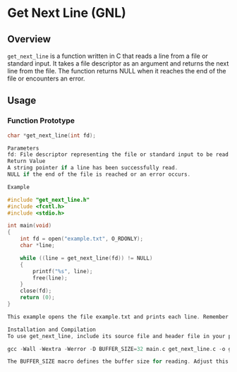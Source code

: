 # Get Next Line (GNL)

## Overview
`get_next_line` is a function written in C that reads a line from a file or standard input. It takes a file descriptor as an argument and returns the next line from the file. The function returns NULL when it reaches the end of the file or encounters an error.

## Usage

### Function Prototype
```c
char *get_next_line(int fd);

Parameters
fd: File descriptor representing the file or standard input to be read.
Return Value
A string pointer if a line has been successfully read.
NULL if the end of the file is reached or an error occurs.

Example

#include "get_next_line.h"
#include <fcntl.h>
#include <stdio.h>

int main(void)
{
    int fd = open("example.txt", O_RDONLY);
    char *line;

    while ((line = get_next_line(fd)) != NULL)
    {
        printf("%s", line);
        free(line);
    }
    close(fd);
    return (0);
}

This example opens the file example.txt and prints each line. Remember to free the memory after printing each line.

Installation and Compilation
To use get_next_line, include its source file and header file in your project. Compile the source file along with your main program.

gcc -Wall -Wextra -Werror -D BUFFER_SIZE=32 main.c get_next_line.c -o gnl

The BUFFER_SIZE macro defines the buffer size for reading. Adjust this value to optimize performance.